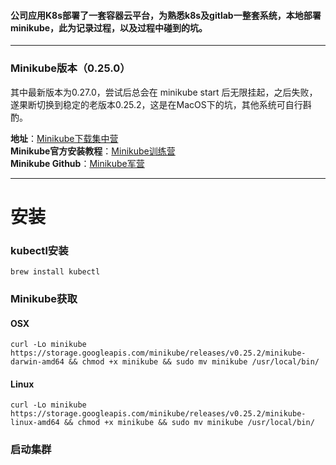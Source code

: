 #### 公司应用K8s部署了一套容器云平台，为熟悉k8s及gitlab一整套系统，本地部署minikube，此为记录过程，以及过程中碰到的坑。
----
### Minikube版本（0.25.0）
其中最新版本为0.27.0，尝试后总会在 minikube start 后无限挂起，之后失败，遂果断切换到稳定的老版本0.25.2，这是在MacOS下的坑，其他系统可自行斟酌。     

__地址__：[Minikube下载集中营](https://github.com/kubernetes/minikube/releases)    
__Minikube官方安装教程__：[Minikube训练营](https://kubernetes.io/docs/tasks/tools/install-minikube/)     
__Minikube Github__：[Minikube军营](https://github.com/kubernetes/minikube/blob/v0.25.2/README.md)
*******
# 安装
### kubectl安装
`brew install kubectl`
### Minikube获取
#### OSX
`curl -Lo minikube https://storage.googleapis.com/minikube/releases/v0.25.2/minikube-darwin-amd64 && chmod +x minikube && sudo mv minikube /usr/local/bin/`
#### Linux
`curl -Lo minikube https://storage.googleapis.com/minikube/releases/v0.25.2/minikube-linux-amd64 && chmod +x minikube && sudo mv minikube /usr/local/bin/`
### 启动集群
